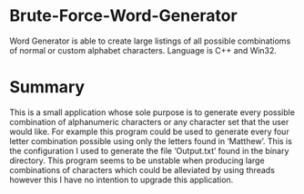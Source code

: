 # Brute-Force-Word-Generator
Word Generator is able to create large listings of all possible combinatioms of normal or custom alphabet characters. Language is C++ and Win32.

# Summary
This is a small application whose sole purpose is to generate every possible combination of
alphanumeric characters or any character set that the user would like. For example this program could
be used to generate every four letter combination possible using only the letters found in ‘Matthew’.
This is the configuration I used to generate the file ‘Output.txt’ found in the binary directory. This
program seems to be unstable when producing large combinations of characters which could be
alleviated by using threads however this I have no intention to upgrade this application.
